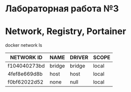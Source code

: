 # Лабораторная работа №3
# Network, Registry, Portainer


docker network ls


|NETWORK ID   |  NAME    |  DRIVER  |  SCOPE|
|------------|---------|---------|--------|
|f104040273bd |  bridge  |  bridge  |  local|
|4fef8e669d8b |  host    |  host    |  local|
|f0bf62022d52 |  none    |  null    |  local|
